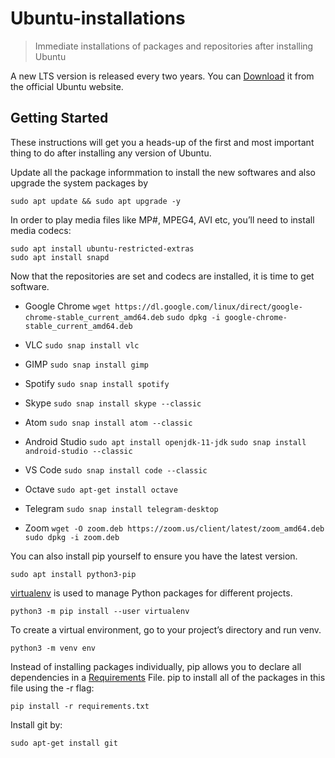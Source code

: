 # Ubuntu-installations
> Immediate installations of packages and repositories after installing Ubuntu

A new LTS version is released every two years. You can [Download](https://ubuntu.com/download/desktop) it from the official Ubuntu website.

## Getting Started
These instructions will get you a heads-up of the first and most important thing to do after installing any version of Ubuntu.

Update all the package informmation to install the new softwares and also upgrade the system packages by
```
sudo apt update && sudo apt upgrade -y
```
In order to play media files like MP#, MPEG4, AVI etc, you’ll need to install media codecs:
```
sudo apt install ubuntu-restricted-extras
sudo apt install snapd
```
Now that the repositories are set and codecs are installed, it is time to get software.
- Google Chrome    ```wget https://dl.google.com/linux/direct/google-chrome-stable_current_amd64.deb``` 
                   ```sudo dpkg -i google-chrome-stable_current_amd64.deb```
                
- VLC               ```sudo snap install vlc```
- GIMP              ```sudo snap install gimp```
- Spotify           ```sudo snap install spotify```
- Skype             ```sudo snap install skype --classic```
- Atom              ```sudo snap install atom --classic```
- Android Studio    ```sudo apt install openjdk-11-jdk```
                    ```sudo snap install android-studio --classic```
                    
- VS Code           ```sudo snap install code --classic```
- Octave            ```sudo apt-get install octave```
- Telegram          ```sudo snap install telegram-desktop```
- Zoom              ```wget -O zoom.deb https://zoom.us/client/latest/zoom_amd64.deb```
                    ```sudo dpkg -i zoom.deb```

You can also install pip yourself to ensure you have the latest version.
```
sudo apt install python3-pip
```
[virtualenv](https://packaging.python.org/guides/installing-using-pip-and-virtual-environments/) is used to manage Python packages for different projects.
```
python3 -m pip install --user virtualenv
```
To create a virtual environment, go to your project’s directory and run venv.
```
python3 -m venv env
```
Instead of installing packages individually, pip allows you to declare all dependencies in a [Requirements](https://pip.pypa.io/en/latest/user_guide/#requirements-files) File. pip to install all of the packages in this file using the -r flag:
```
pip install -r requirements.txt
```
Install git by:
```
sudo apt-get install git
```

